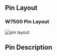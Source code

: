 
## Pin Layout
### W7500 Pin Layout

![pin layout](../img/W7500_pin_layout.png)
## Pin Description




